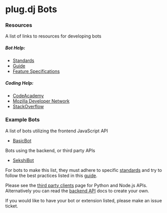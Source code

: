 # plug.dj Bots


### Resources

A list of links to resources for developing bots

##### Bot Help:

* [Standards](/bot/standards.md)
* [Guide](/bots/best_practices)
* [Feature Specifications](/bots/features/README.md)

##### Coding Help:

* [CodeAcademy](http://www.codecademy.com/)
* [Mozilla Developer Network](https://developer.mozilla.org/en-US/)
* [StackOverflow](https://stackoverflow.com/)


### Example Bots

A list of bots utilizing the frontend JavaScript API

* [BasicBot](https://github.com/Yemasthui/basicBot)

Bots using the backend, or third party APIs

* [SekshiBot](https://github.com/welovekpop/sekshibot)

For bots to make this list, they must adhere to specific [standards](/bot/standards.md) and try to follow the best
practices listed in this [guide](/bots/best_practices).

Please see the [third party clients](/clients/README.md) page for Python and Node.js APIs. Alternatively you can read
the [backend API](/api/README.md) docs to create your own. 

If you would like to have your bot or extension listed, please make an issue ticket.
